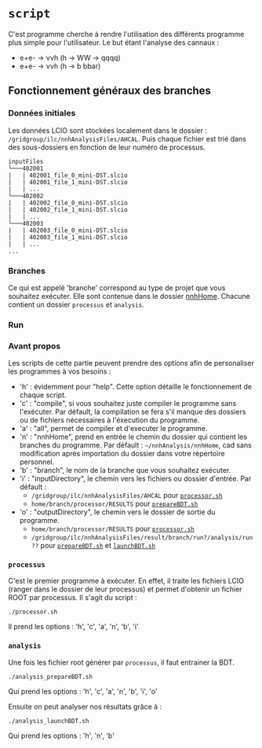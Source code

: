 # `script`

C'est programme cherche à rendre l'utilisation des différents programme plus simple pour l'utilisateur. Le but étant l'analyse des cannaux :
- e+e- &rarr; &nu;&nu;h (h &rarr; WW &rarr; qqqq)
- e+e- &rarr; &nu;&nu;h (h &rarr; b bbar)

## Fonctionnement généraux des branches 

### Données initiales
Les données LCIO sont stockées localement dans le dossier : `/gridgroup/ilc/nnhAnalysisFiles/AHCAL`.
Puis chaque fichier est trié dans des sous-dossiers en fonction de leur numéro de processus.
```
inputFiles
└───402001
|   | 402001_file_0_mini-DST.slcio
|   | 402001_file_1_mini-DST.slcio
|   | ...
└───402002
|   | 402002_file_0_mini-DST.slcio
|   | 402002_file_1_mini-DST.slcio
|   | ...
└───402003
|   | 402003_file_0_mini-DST.slcio
|   | 402003_file_1_mini-DST.slcio
|   | ...
...
```
### Branches
Ce qui est appelé 'branche' correspond au type de projet que vous souhaitez exécuter. Elle sont contenue dans le dossier [nnhHome](../nnhHome). Chacune contient un dossier `processus` et `analysis`.

### Run

### Avant propos

Les scripts de cette partie peuvent prendre des options afin de personaliser les programmes à vos besoins :
- 'h' : évidemment pour "help". Cette option détaille le fonctionnement de chaque script.
- 'c' : "compile", si vous souhaitez juste compiler le programme sans l'exécuter. Par défault, la compilation se fera s'il manque des dossiers ou de fichiers nécessaires à l'éxecution du programme.
- 'a' : "all", permet de compiler et d'executer le programme.
- 'n' : "nnhHome", prend en entrée le chemin du dossier qui contient les branches du programme. Par défault : `~/nnhAnalysis/nnhHome`, cad sans modification après importation du dossier dans votre répertoire personnel.
- 'b' : "branch", le nom de la branche que vous souhaitez exécuter.
- 'i' : "inputDirectory", le chemin vers les fichiers ou dossier d'entrée. Par défault :
  - `/gridgroup/ilc/nnhAnalysisFiles/AHCAL` pour [`processor.sh`](processor.sh)
  - `home/branch/processor/RESULTS` pour [`prepareBDT.sh`](prepareBDT.sh)
- 'o' : "outputDirectory", le chemin vers le dossier de sortie du programme.
  - `home/branch/processor/RESULTS` pour [`processor.sh`](processor.sh)
  - `/gridgroup/ilc/nnhAnalysisFiles/result/branch/run?/analysis/run??` pour [`prepareBDT.sh`](prepareBDT.sh) et [`launchBDT.sh`](launchBDT.sh) 

### `processus`
C'est le premier programme à exécuter. En effet, il traite les fichiers LCIO (ranger dans le dossier de leur processus) et permet d'obtenir un fichier ROOT par processus. Il s'agit du script :
```
./processor.sh
```
Il prend les options : 'h', 'c', 'a', 'n', 'b', 'i'

### `analysis`
Une fois les fichier root générer par `processus`, il faut entrainer la BDT.
```
./analysis_prepareBDT.sh
```
Qui prend les options : 'h', 'c', 'a', 'n', 'b', 'i', 'o'

Ensuite on peut analyser nos résultats grâce à :
```
./analysis_launchBDT.sh
```
Qui prend les options : 'h', 'n', 'b'
